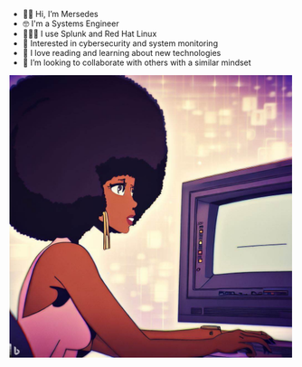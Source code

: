 - 👋🏾 Hi, I’m Mersedes
- 🤓 I'm a Systems Engineer
- 👩🏾‍💻 I use Splunk and Red Hat Linux
- 👀 Interested in cybersecurity and system monitoring
- 🌱 I love reading and learning about new technologies
- 💞️ I’m looking to collaborate with others with a similar mindset

<p>
  <img src="_81cbe224-68b2-4281-a6e9-3ac25f9c8cf4.jpeg" height=500px width=500px>
</p>
<!---
hendersonmersedes/hendersonmersedes is a ✨ special ✨ repository because its `README.md` (this file) appears on your GitHub profile.
You can click the Preview link to take a look at your changes.
--->
